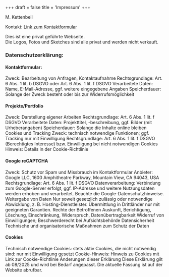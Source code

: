 +++
draft = false
title = 'Impressum'
+++

M. Kettenbeil 

Kontakt: [Link zum Kontaktformular](https://kettenbeil.com/de/kontakt)   

Dies ist eine privat geführte Webseite.  
Die Logos, Fotos und Sketches sind alle privat und werden nicht verkauft.  
  
### Datenschutzerklärung:  

#### Kontaktformular:
Zweck: Bearbeitung von Anfragen, Kontaktaufnahme
Rechtsgrundlage: Art. 6 Abs. 1 lit. b DSGVO oder Art. 6 Abs. 1 lit. f DSGVO
Verarbeitete Daten: Name, E-Mail-Adresse, ggf. weitere eingegebene Angaben
Speicherdauer: Solange der Zweck besteht oder bis zur Widerrufsmöglichkeit 

#### Projekte/Portfolio
Zweck: Darstellung eigener Arbeiten
Rechtsgrundlage: Art. 6 Abs. 1 lit. f DSGVO
Verarbeitete Daten: Projekttitel, -beschreibung, ggf. Bilder (mit Urheberangaben)
Speicherdauer: Solange die Inhalte online bleiben
Cookies und Tracking
Zweck: technisch notwendige Funktionen; ggf. Tracking nur mit Einwilligung
Rechtsgrundlage: Art. 6 Abs. 1 lit. f DSGVO (Berechtigtes Interesse) bzw. Einwilligung bei nicht notwendigen Cookies
Hinweis: Details in der Cookie-Richtlinie

#### Google reCAPTCHA
Zweck: Schutz vor Spam und Missbrauch im Kontaktformular
Anbieter: Google LLC, 1600 Amphitheatre Parkway, Mountain View, CA 94043, USA
Rechtsgrundlage: Art. 6 Abs. 1 lit. f DSGVO
Datenverarbeitung: Verbindung zum Google-Server erfolgt, ggf. IP-Adresse und weitere Nutzungsdaten werden erhoben und verarbeitet. Beachte die Google-Datenschutzhinweise.
Weitergabe von Daten
Nur soweit gesetzlich zulässig oder notwendige Abwicklung, z. B. Hosting-Dienstleister.
Übermittlung in Drittländer nur mit geeigneten Garantien.
Rechte der Betroffenen
Auskunft, Berichtigung, Löschung, Einschränkung, Widerspruch, Datenübertragbarkeit
Widerruf von Einwilligungen; Beschwerderecht bei Aufsichtsbehörde
Datensicherheit
Technische und organisatorische Maßnahmen zum Schutz der Daten

#### Cookies
Technisch notwendige Cookies: stets aktiv
Cookies, die nicht notwendig sind: nur mit Einwilligung gesetzt
Cookie-Hinweis: Hinweis zu Cookies mit Link zur Cookie-Richtlinie
Änderungen dieser Erklärung
Diese Erklärung gilt ab 08/2025 und wird bei Bedarf angepasst. Die aktuelle Fassung ist auf der Website abrufbar.